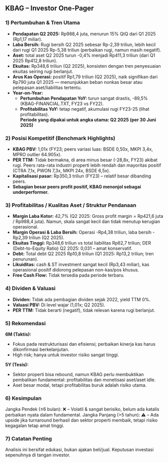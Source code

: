 ## KBAG – Investor One-Pager

### 1) Pertumbuhan & Tren Utama
- **Pendapatan Q2 2025:** Rp988,4 juta, menurun 15% QtQ dari Q1 2025 (Rp1,17 miliar).  
- **Laba Bersih:** Rugi bersih Q2 2025 sebesar Rp-2,39 triliun, lebih kecil dari rugi Q1 2025 Rp-5,38 triliun (perbaikan rugi, namun masih negatif).  
- **Aset:** total aset Q2 2025 turun -0,4% menjadi Rp411,3 triliun (dari Q1 2025 Rp412,8 triliun).  
- **Ekuitas:** Rp348,6 triliun (Q2 2025), konsisten dengan tren penyesuaian ekuitas seiring rugi berlanjut.  
- **Arus Kas Operasi:** positif Rp1,79 triliun (Q2 2025), naik signifikan dari Rp790 juta Q1 2025 — menunjukkan beban nonkas besar atau pelepasan aset/liabilitas tertentu.  
- **Year-on-Year:**  
   - **Pertumbuhan Pendapatan YoY:** turun sangat drastis, -89,5% (KBAG-FINANCIAL.TXT, FY23 vs FY22).  
   - **Profitabilitas YoY:** tetap negatif, akumulasi rugi FY23-25 (lihat profitabilitas).  
**Periode yang dipakai untuk angka utama: Q2 2025 (per 30 Juni 2025)**

### 2) Posisi Kompetitif (Benchmark Highlights)
- **KBAG PBV:** 1,01x (FY23; peers variasi luas: BSDE 0,50x, MKPI 3,4x, MPRO outlier 64.905x).  
- **PER TTM:** Tidak bermakna, di area minus besar (-28,8x, FY23) akibat rugi. Peers rata-rata industri properti lebih rendah dan mayoritas positif (CTRA 7,1x, PWON 7,3x, MKPI 24x, BSDE 6,5x).
- **Kapitalisasi pasar:** Rp350,3 triliun (FY23) – relatif besar dibanding peers.
- **Sebagian besar peers profit positif, KBAG menonjol sebagai underperformer.**

### 3) Profitabilitas / Kualitas Aset / Struktur Pendanaan
- **Margin Laba Kotor:** 42,7% (Q2 2025: Gross profit margin = Rp421,6 juta / Rp988,4 juta). Namun, skala sangat kecil dan tidak menutup kerugian operasional.
- **Margin Operasi & Laba Bersih:** Operasi -Rp4,38 triliun, laba bersih -Rp2,39 triliun (Q2 2025).
- **Ekuitas Tinggi:** Rp348,6 triliun vs total liabilitas Rp62,7 triliun; DER (Debt-to-Equity Ratio) Q2 2025: 0,031 – amat konservatif.
- **Debt:** Total debt Q2 2025 Rp10,8 triliun (Q1 2025: Rp13,2 triliun; tren penurunan).
- **Likuiditas:** cash & ST investment sangat kecil (Rp3,43 miliar), kas operasional positif didorong pelepasan non-kas/pos khusus.
- **Free Cash Flow:** Tidak tersedia pada periode terbaru.

### 4) Dividen & Valuasi
- **Dividen:** Tidak ada pembagian dividen sejak 2022, yield TTM 0%.
- **Valuasi PBV:** Di level wajar (1,01x; Q2 2025).
- **PER TTM:** Tidak berarti (negatif), tidak relevan karena rugi berlanjut.

### 5) Rekomendasi
**6M (Taktis):**
- Fokus pada restrukturisasi dan efisiensi; perbaikan kinerja kas harus dikonfirmasi berkelanjutan.
- High risk; hanya untuk investor risiko sangat tinggi.

**5Y (Tesis):**
- Sektor properti bisa rebound, namun KBAG perlu membuktikan pembalikan fundamental: profitabilitas dan monetisasi aset/aset idle.
- Aset besar modal, tetapi profitabilitas buruk adalah risiko utama.

### 6) Kesimpulan
Jangka Pendek (≤6 bulan): ❌  – Volatil & sangat berisiko, belum ada katalis perbaikan nyata dalam fundamental.
Jangka Panjang (>5 tahun): ⚠️ – Ada upside jika turnaround berhasil dan sektor properti membaik, tetapi risiko kegagalan tetap amat tinggi.

### 7) Catatan Penting
Analisis ini bersifat edukasi, bukan ajakan beli/jual. Keputusan investasi sepenuhnya di tangan investor.